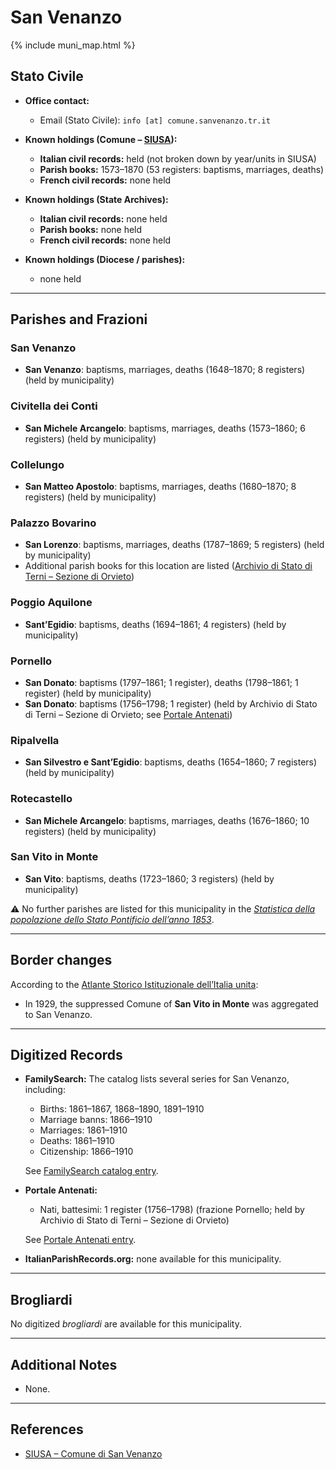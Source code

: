 # San Venanzo

{% include muni_map.html %}

## Stato Civile

* **Office contact:**

  * Email (Stato Civile): `info [at] comune.sanvenanzo.tr.it`

* **Known holdings (Comune – [SIUSA](https://siusa-archivi.cultura.gov.it/cgi-bin/siusa/pagina.pl?TipoPag=comparc&Chiave=302359)):**

  * **Italian civil records:** held (not broken down by year/units in SIUSA)
  * **Parish books:** 1573–1870 (53 registers: baptisms, marriages, deaths)
  * **French civil records:** none held

* **Known holdings (State Archives):**

  * **Italian civil records:** none held
  * **Parish books:** none held
  * **French civil records:** none held

* **Known holdings (Diocese / parishes):**

  * none held

---

## Parishes and Frazioni

### San Venanzo

* **San Venanzo**: baptisms, marriages, deaths (1648–1870; 8 registers) (held by municipality)

### Civitella dei Conti

* **San Michele Arcangelo**: baptisms, marriages, deaths (1573–1860; 6 registers) (held by municipality)

### Collelungo

* **San Matteo Apostolo**: baptisms, marriages, deaths (1680–1870; 8 registers) (held by municipality)

### Palazzo Bovarino

* **San Lorenzo**: baptisms, marriages, deaths (1787–1869; 5 registers) (held by municipality)
* Additional parish books for this location are listed ([Archivio di Stato di Terni – Sezione di Orvieto](https://sias-archivi.cultura.gov.it/cgi-bin/pagina.pl?TipoPag=comparc&Chiave=479721&RicProgetto=as-terni-orvieto))

### Poggio Aquilone

* **Sant’Egidio**: baptisms, deaths (1694–1861; 4 registers) (held by municipality)

### Pornello

* **San Donato**: baptisms (1797–1861; 1 register), deaths (1798–1861; 1 register) (held by municipality)
* **San Donato**: baptisms (1756–1798; 1 register) (held by Archivio di Stato di Terni – Sezione di Orvieto; see [Portale Antenati](https://antenati.cultura.gov.it/ark:/12657/an_ua37841793/))

### Ripalvella

* **San Silvestro e Sant’Egidio**: baptisms, deaths (1654–1860; 7 registers) (held by municipality)

### Rotecastello

* **San Michele Arcangelo**: baptisms, marriages, deaths (1676–1860; 10 registers) (held by municipality)

### San Vito in Monte

* **San Vito**: baptisms, deaths (1723–1860; 3 registers) (held by municipality)

⚠️ No further parishes are listed for this municipality in the *[Statistica della popolazione dello Stato Pontificio dell’anno 1853](https://www.google.it/books/edition/Statistics_della_popolazione_dello_Stato/v6dCAQAAMAAJ)*.

---

## Border changes

According to the [Atlante Storico Istituzionale dell’Italia unita](http://dati.san.beniculturali.it/asi/local/detail.html?UA05159):

* In 1929, the suppressed Comune of **San Vito in Monte** was aggregated to San Venanzo.

---

## Digitized Records

* **FamilySearch:** The catalog lists several series for San Venanzo, including:

  * Births: 1861–1867, 1868–1890, 1891–1910
  * Marriage banns: 1866–1910
  * Marriages: 1861–1910
  * Deaths: 1861–1910
  * Citizenship: 1866–1910

  See [FamilySearch catalog entry](https://www.familysearch.org/en/search/catalog/657509).

* **Portale Antenati:**

  * Nati, battesimi: 1 register (1756–1798)
    (frazione Pornello; held by Archivio di Stato di Terni – Sezione di Orvieto)
   
  See [Portale Antenati entry](https://antenati.cultura.gov.it/ark:/12657/an_ua37841793/).

* **ItalianParishRecords.org:** none available for this municipality.

---

## Brogliardi

No digitized *brogliardi* are available for this municipality.

---

## Additional Notes

* None.

---

## References

* [SIUSA – Comune di San Venanzo](https://siusa-archivi.cultura.gov.it/cgi-bin/siusa/pagina.pl?TipoPag=comparc&Chiave=302359)
